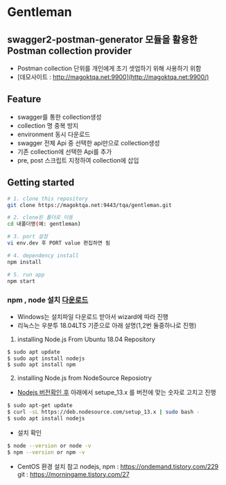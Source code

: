 # Gentleman
## swagger2-postman-generator 모듈을 활용한 Postman collection provider

- Postman collection 단위를 개인에게 초기 셋업하기 위해 사용하기 위함
- [데모사이트 : http://magoktqa.net:9900](http://magoktqa.net:9900/)

## Feature
- swagger를 통한 collection생성
- collection 명 중복 방지
- environment 동시 다운로드
- swagger 전체 Api 중 선택한 api만으로 collection생성
- 기존 collection에 선택한 Api를 추가
- pre, post 스크립트 지정하여 collection에 삽입
  
## Getting started

```bash
# 1. clone this repository
git clone https://magoktqa.net:9443/tqa/gentleman.git

# 2. clone된 폴더로 이동
cd 내폴더명(예: gentleman)

# 3. port 설정
vi env.dev 후 PORT value 편집하면 됨

# 4. dependency install
npm install

# 5. run app
npm start
```


### npm , node 설치 [다운로드](https://nodejs.org/en/)

- Windows는 설치파일 다운로드 받아서 wizard에 따라 진행
- 리눅스는 우분투 18.04LTS 기준으로 아래 설명(1,2번 둘중하나로 진행)
1. installing Node.js From Ubuntu 18.04 Repository
  ```bash
  $ sudo apt update
  $ sudo apt install nodejs
  $ sudo apt install npm
  ```
2. installing Node.js from NodeSource Reposiotry
- [Nodejs 버전확인 후](https://nodejs.org/en/) 아래에서 setupe_13.x 를 버전에 맞는 숫자로 고치고 진행

```bash
$ sudo apt-get update
$ curl -sL https://deb.nodesource.com/setup_13.x | sudo bash -
$ sudo apt install nodejs
 ```

- 설치 확인
```bash
$ node --version or node -v
$ npm --version or npm -v
```

- CentOS 환경 설치
참고
nodejs, npm : https://ondemand.tistory.com/229
git  : https://morningame.tistory.com/27
